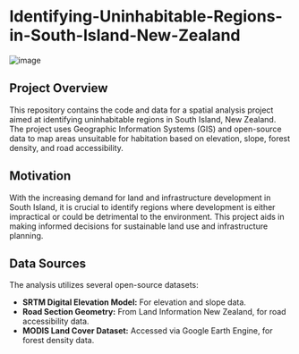 # Identifying-Uninhabitable-Regions-in-South-Island-New-Zealand
![image](https://github.com/user-attachments/assets/bf4ebf07-1605-4236-82fa-3913fc6a460e)

## Project Overview
This repository contains the code and data for a spatial analysis project aimed at identifying uninhabitable regions in South Island, New Zealand. The project uses Geographic Information Systems (GIS) and open-source data to map areas unsuitable for habitation based on elevation, slope, forest density, and road accessibility.

## Motivation
With the increasing demand for land and infrastructure development in South Island, it is crucial to identify regions where development is either impractical or could be detrimental to the environment. This project aids in making informed decisions for sustainable land use and infrastructure planning.

## Data Sources
The analysis utilizes several open-source datasets:
- **SRTM Digital Elevation Model:** For elevation and slope data.
- **Road Section Geometry:** From Land Information New Zealand, for road accessibility data.
- **MODIS Land Cover Dataset:** Accessed via Google Earth Engine, for forest density data.
